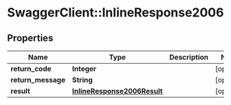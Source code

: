 # SwaggerClient::InlineResponse2006

## Properties
Name | Type | Description | Notes
------------ | ------------- | ------------- | -------------
**return_code** | **Integer** |  | [optional] 
**return_message** | **String** |  | [optional] 
**result** | [**InlineResponse2006Result**](InlineResponse2006Result.md) |  | [optional] 


